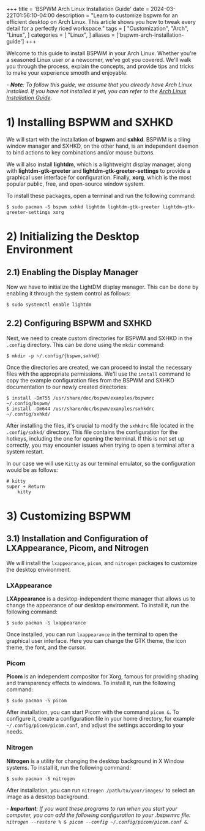 +++
title = 'BSPWM Arch Linux Installation Guide'
date = 2024-03-22T01:56:10-04:00
description = "Learn to customize bspwm for an efficient desktop on Arch Linux. This article shows you how to tweak every detail for a perfectly riced workspace."
tags = [
    "Customization",
    "Arch",
    "Linux",
]
categories = [
    "Linux",
]
aliases = ['bspwm-arch-installation-guide']
+++

Welcome to this guide to install BSPWM in your Arch Linux. Whether you're a seasoned Linux user or a newcomer, we've got you covered. We'll walk you through the process, explain the concepts, and provide tips and tricks to make your experience smooth and enjoyable.

*- **Note**: To follow this guide, we assume that you already have Arch Linux installed. If you have not installed it yet, you can refer to the [Arch Linux Installation Guide](/posts/arch-installation-guide/arch-installation-guide/).*

# 1) Installing BSPWM and SXHKD

We will start with the installation of **bspwm** and **sxhkd**. BSPWM is a tiling window manager and SXHKD, on the other hand, is an independent daemon to bind actions to key combinations and/or mouse buttons.

We will also install **lightdm**, which is a lightweight display manager, along with **lightdm-gtk-greeter** and **lightdm-gtk-greeter-settings** to provide a graphical user interface for configuration. Finally, **xorg**, which is the most popular public, free, and open-source window system.

To install these packages, open a terminal and run the following command:

    $ sudo pacman -S bspwm sxhkd lightdm lightdm-gtk-greeter lightdm-gtk-greeter-settings xorg

# 2) Initializing the Desktop Environment

## 2.1) Enabling the Display Manager

Now we have to initialize the LightDM display manager. This can be done by enabling it through the system control as follows:

    $ sudo systemctl enable lightdm

## 2.2) Configuring BSPWM and SXHKD

Next, we need to create custom directories for BSPWM and SXHKD  in the `.config` directory. This can be done using the `mkdir` command:

    $ mkdir -p ~/.config/{bspwm,sxhkd}

Once the directories are created, we can proceed to install the necessary files with the appropriate permissions. We'll use the `install` command to copy the example configuration files from the BSPWM and SXHKD documentation to our newly created directories:

    $ install -Dm755 /usr/share/doc/bspwm/examples/bspwmrc ~/.config/bspwm/
    $ install -Dm644 /usr/share/doc/bspwm/examples/sxhkdrc ~/.config/sxhkd/

After installing the files, it's crucial to modify the `sxhkdrc` file located in the `.config/sxhkd/` directory. This file contains the configuration for the hotkeys, including the one for opening the terminal. If this is not set up correctly, you may encounter issues when trying to open a terminal after a system restart. 

In our case we will use `Kitty` as our terminal emulator, so the configuration would be as follows:

    # kitty
    super + Return
        kitty

# 3) Customizing BSPWM

## 3.1) Installation and Configuration of LXAppearance, Picom, and Nitrogen

We will install the `lxappearance`, `picom`, and `nitrogen` packages to customize the desktop environment.

### LXAppearance

**LXAppearance** is a desktop-independent theme manager that allows us to change the appearance of our desktop environment. To install it, run the following command:

    $ sudo pacman -S lxappearance

Once installed, you can run `lxappearance` in the terminal to open the graphical user interface. Here you can change the GTK theme, the icon theme, the font, and the cursor.

### Picom

**Picom** is an independent compositor for Xorg, famous for providing shading and transparency effects to windows. To install it, run the following command:

    $ sudo pacman -S picom

After installation, you can start Picom with the command `picom &`. To configure it, create a configuration file in your home directory, for example `~/.config/picom/picom.conf`, and adjust the settings according to your needs.

### Nitrogen

**Nitrogen** is a utility for changing the desktop background in X Window systems. To install it, run the following command:

    $ sudo pacman -S nitrogen

After installation, you can run `nitrogen /path/to/your/images/` to select an image as a desktop background.

*- **Important**: If you want these programs to run when you start your computer, you can add the following configuration to your .bspwmrc file: `nitrogen --restore % & picom --config ~/.config/picom/picom.conf &`.*